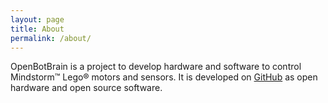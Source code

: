 ```yaml
---
layout: page
title: About
permalink: /about/
---
```


OpenBotBrain is a project to develop hardware and software to control
Mindstorm™️ Lego® motors and sensors. It is developed on
[GitHub](https://github.com/openbotbrain) as open hardware and open
source software.
